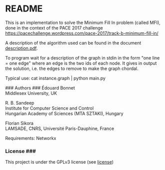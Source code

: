 # README #

This is an implementation to solve the Minimum Fill In problem (called MFI), done in the context of the PACE 2017 challenge
https://pacechallenge.wordpress.com/pace-2017/track-b-minimum-fill-in/

A description of the algorithm used can be found in the document [description.pdf](description.pdf).

To program wait for a description of the graph in stdin in the form "one line = one edge" where an edge is the two ids of each node.
It gives in output the solution, i.e. the edges to remove to make the graph chordal.

Typical use: cat instance.graph | python main.py

### Authors ###
Édouard Bonnet  
Middlesex University, UK

R. B. Sandeep  
Institute for Computer Science and Control  
Hungarian Academy of Sciences (MTA SZTAKI), Hungary

Florian Sikora  
LAMSADE, CNRS, Université Paris-Dauphine, France

Requirements:
Networkx

### License ###
This project is under the GPLv3 license (see [license](LICENSE))
